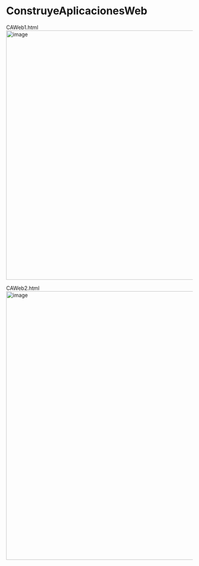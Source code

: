 # ConstruyeAplicacionesWeb

CAWeb1.html <br>
<img width="759" height="673" alt="image" src="https://github.com/user-attachments/assets/ec9a20e0-1f9b-4d34-9a09-8049aab17ed7" />

CAWeb2.html <br>
<img width="1352" height="725" alt="image" src="https://github.com/user-attachments/assets/7d586622-9061-4ed8-803a-d8f01dc7eac1" />

